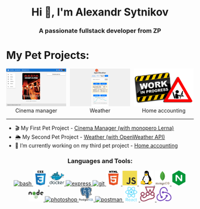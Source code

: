 <h1 align="center">Hi 👋, I'm Alexandr Sytnikov</h1>
<h3 align="center">A passionate fullstack developer from ZP</h3>

# My Pet Projects:

<div align="center" style="display: flex; gap: 10px;">
  
  <span style="text-align: center;">
    <a href="https://github.com/sytnikovzp/Cinema-manager">
      <img src="./screenshots/cinema.jpg" alt="Cinema manager" width="200"/>
    </a>
    <div>Cinema manager</div>
  </span>
  
  <span style="text-align: center;">
    <a href="https://github.com/sytnikovzp/weather">
      <img src="./screenshots/weather.png" alt="Weather" width="200"/>
    </a>
    <div>Weather</div>
  </span>
  
  <span style="text-align: center;">
    <a href="https://github.com/sytnikovzp/home-accounting">
      <img src="./screenshots/in-progress.jpg" alt="Home accounting" width="200" />
    </a>
    <div>Home accounting</div>
  </span>

</div>

---

- 🎬 My First Pet Project - [Cinema Manager (with monopero Lerna)](https://github.com/sytnikovzp/Cinema-manager)
- 🌦 My Second Pet Project - [Weather (with OpenWeather API)](https://github.com/sytnikovzp/weather)
- 🧮 I’m currently working on my third pet project - [Home accounting](https://github.com/sytnikovzp/home-accounting)

<h3 align="center">Languages and Tools:</h3>
<p align="center"> <a href="https://www.gnu.org/software/bash/" target="_blank" rel="noreferrer"> <img src="https://cdn.iconscout.com/icon/premium/png-256-thumb/bash-shell-script-7855733-6374566.png" alt="bash" width="40" height="40"/> </a> <a href="https://www.w3schools.com/css/" target="_blank" rel="noreferrer"> <img src="https://raw.githubusercontent.com/devicons/devicon/master/icons/css3/css3-original-wordmark.svg" alt="css3" width="40" height="40"/> </a> <a href="https://www.docker.com/" target="_blank" rel="noreferrer"> <img src="https://raw.githubusercontent.com/devicons/devicon/master/icons/docker/docker-original-wordmark.svg" alt="docker" width="40" height="40"/> </a> <a href="https://expressjs.com" target="_blank" rel="noreferrer"> <img src="https://adware-technologies.s3.amazonaws.com/uploads/technology/thumbnail/20/express-js.png" alt="express" width="40" height="40"/> </a> <a href="https://git-scm.com/" target="_blank" rel="noreferrer"> <img src="https://www.vectorlogo.zone/logos/git-scm/git-scm-icon.svg" alt="git" width="40" height="40"/> </a> <a href="https://www.w3.org/html/" target="_blank" rel="noreferrer"> <img src="https://raw.githubusercontent.com/devicons/devicon/master/icons/html5/html5-original-wordmark.svg" alt="html5" width="40" height="40"/> </a> <a href="https://developer.mozilla.org/en-US/docs/Web/JavaScript" target="_blank" rel="noreferrer"> <img src="https://raw.githubusercontent.com/devicons/devicon/master/icons/javascript/javascript-original.svg" alt="javascript" width="40" height="40"/> </a> <a href="https://www.linux.org/" target="_blank" rel="noreferrer"> <img src="https://raw.githubusercontent.com/devicons/devicon/master/icons/linux/linux-original.svg" alt="linux" width="40" height="40"/> </a> <a href="https://www.mongodb.com/" target="_blank" rel="noreferrer"> <img src="https://raw.githubusercontent.com/devicons/devicon/master/icons/mongodb/mongodb-original-wordmark.svg" alt="mongodb" width="40" height="40"/> </a> <a href="https://www.nginx.com" target="_blank" rel="noreferrer"> <img src="https://raw.githubusercontent.com/devicons/devicon/master/icons/nginx/nginx-original.svg" alt="nginx" width="40" height="40"/> </a> <a href="https://nodejs.org" target="_blank" rel="noreferrer"> <img src="https://raw.githubusercontent.com/devicons/devicon/master/icons/nodejs/nodejs-original-wordmark.svg" alt="nodejs" width="40" height="40"/> </a> <a href="https://www.photoshop.com/en" target="_blank" rel="noreferrer"> <img src="https://upload.wikimedia.org/wikipedia/commons/thumb/a/af/Adobe_Photoshop_CC_icon.svg/1051px-Adobe_Photoshop_CC_icon.svg.png" alt="photoshop" width="40" height="40"/> </a> <a href="https://www.postgresql.org" target="_blank" rel="noreferrer"> <img src="https://raw.githubusercontent.com/devicons/devicon/master/icons/postgresql/postgresql-original-wordmark.svg" alt="postgresql" width="40" height="40"/> </a> <a href="https://postman.com" target="_blank" rel="noreferrer"> <img src="https://www.vectorlogo.zone/logos/getpostman/getpostman-icon.svg" alt="postman" width="40" height="40"/> </a> <a href="https://reactjs.org/" target="_blank" rel="noreferrer"> <img src="https://raw.githubusercontent.com/devicons/devicon/master/icons/react/react-original-wordmark.svg" alt="react" width="40" height="40"/> </a> <a href="https://jestjs.io" target="_blank" rel="noreferrer"> <img src="https://raw.githubusercontent.com/devicons/devicon/master/icons/jest/jest-plain.svg" alt="jest" width="40" height="40" /> </a> <a href="https://redux.js.org" target="_blank" rel="noreferrer"> <img src="https://raw.githubusercontent.com/devicons/devicon/master/icons/redux/redux-original.svg" alt="redux" width="40" height="40"/> </a> </p>
